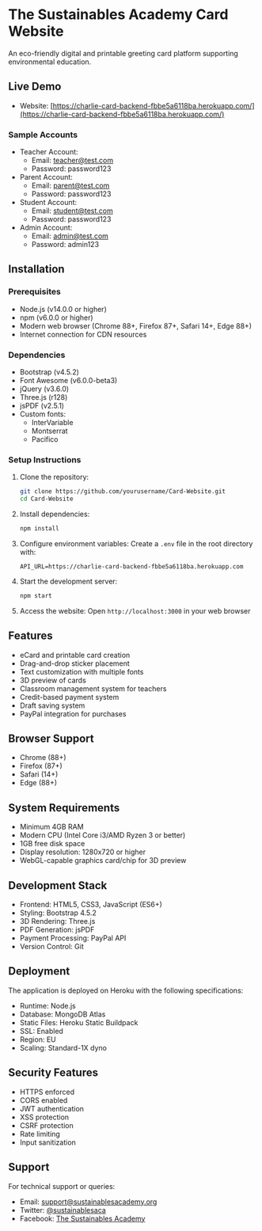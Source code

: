 # The Sustainables Academy Card Website

An eco-friendly digital and printable greeting card platform supporting environmental education.

## Live Demo
- Website: [https://charlie-card-backend-fbbe5a6118ba.herokuapp.com/](https://charlie-card-backend-fbbe5a6118ba.herokuapp.com/)

### Sample Accounts
- Teacher Account:
  - Email: teacher@test.com
  - Password: password123
- Parent Account:
  - Email: parent@test.com
  - Password: password123
- Student Account:
  - Email: student@test.com
  - Password: password123
- Admin Account:
  - Email: admin@test.com
  - Password: admin123

## Installation

### Prerequisites
- Node.js (v14.0.0 or higher)
- npm (v6.0.0 or higher)
- Modern web browser (Chrome 88+, Firefox 87+, Safari 14+, Edge 88+)
- Internet connection for CDN resources

### Dependencies
- Bootstrap (v4.5.2)
- Font Awesome (v6.0.0-beta3)
- jQuery (v3.6.0)
- Three.js (r128)
- jsPDF (v2.5.1)
- Custom fonts:
  - InterVariable
  - Montserrat
  - Pacifico

### Setup Instructions
1. Clone the repository:
   ```bash
   git clone https://github.com/yourusername/Card-Website.git
   cd Card-Website
   ```

2. Install dependencies:
   ```bash
   npm install
   ```

3. Configure environment variables:
   Create a `.env` file in the root directory with:
   ```
   API_URL=https://charlie-card-backend-fbbe5a6118ba.herokuapp.com
   ```

4. Start the development server:
   ```bash
   npm start
   ```

5. Access the website:
   Open `http://localhost:3000` in your web browser

## Features
- eCard and printable card creation
- Drag-and-drop sticker placement
- Text customization with multiple fonts
- 3D preview of cards
- Classroom management system for teachers
- Credit-based payment system
- Draft saving system
- PayPal integration for purchases

## Browser Support
- Chrome (88+)
- Firefox (87+)
- Safari (14+)
- Edge (88+)

## System Requirements
- Minimum 4GB RAM
- Modern CPU (Intel Core i3/AMD Ryzen 3 or better)
- 1GB free disk space
- Display resolution: 1280x720 or higher
- WebGL-capable graphics card/chip for 3D preview

## Development Stack
- Frontend: HTML5, CSS3, JavaScript (ES6+)
- Styling: Bootstrap 4.5.2
- 3D Rendering: Three.js
- PDF Generation: jsPDF
- Payment Processing: PayPal API
- Version Control: Git

## Deployment
The application is deployed on Heroku with the following specifications:
- Runtime: Node.js
- Database: MongoDB Atlas
- Static Files: Heroku Static Buildpack
- SSL: Enabled
- Region: EU
- Scaling: Standard-1X dyno

## Security Features
- HTTPS enforced
- CORS enabled
- JWT authentication
- XSS protection
- CSRF protection
- Rate limiting
- Input sanitization

## Support
For technical support or queries:
- Email: support@sustainablesacademy.org
- Twitter: [@sustainablesaca](https://x.com/sustainablesaca)
- Facebook: [The Sustainables Academy](https://www.facebook.com/thesustainablesacademy/)
